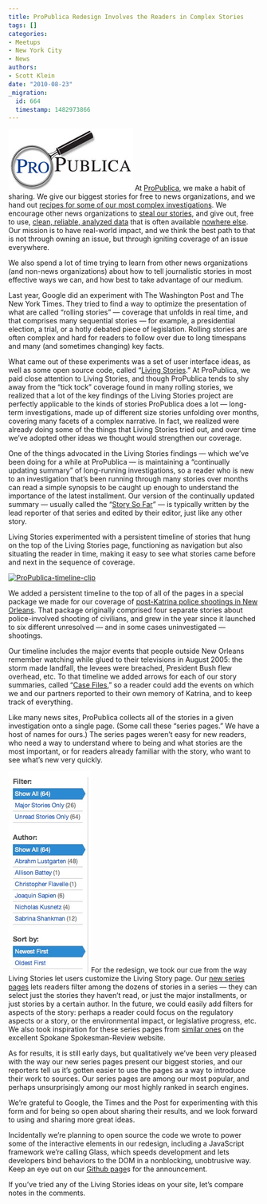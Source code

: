 ```yaml
---
title: ProPublica Redesign Involves the Readers in Complex Stories
tags: []
categories:
- Meetups
- New York City
- News
authors:
- Scott Klein
date: "2010-08-23"
_migration:
  id: 664
  timestamp: 1482973866
---
```


[![ProPublica logo][1]][2] At [ProPublica][3], we make a habit of sharing. We give our biggest stories for free to news organizations, and we hand out [recipes for some of our most complex investigations][4]. We encourage other news organizations to [steal our stories][5], and give out, free to use, [clean, reliable, analyzed data][6] that is often available [nowhere else][7]. Our mission is to have real-world impact, and we think the best path to that is not through owning an issue, but through igniting coverage of an issue everywhere. 

We also spend a lot of time trying to learn from other news organizations (and non-news organizations) about how to tell journalistic stories in most effective ways we can, and how best to take advantage of our medium.

Last year, Google did an experiment with The Washington Post and The New York Times. They tried to find a way to optimize the presentation of what are called “rolling stories” &mdash; coverage that unfolds in real time, and that comprises many sequential stories &mdash; for example, a presidential election, a trial, or a hotly debated piece of legislation. Rolling stories are often complex and hard for readers to follow over due to long timespans and many (and sometimes changing) key facts.

What came out of these experiments was a set of user interface ideas, as well as some open source code, called “[Living Stories][8].” At ProPublica, we paid close attention to Living Stories, and though ProPublica tends to shy away from the “tick tock” coverage found in many rolling stories, we realized that a lot of the key findings of the Living Stories project are perfectly applicable to the kinds of stories ProPublica does a lot &mdash; long-term investigations, made up of different size stories unfolding over months, covering many facets of a complex narrative. In fact, we realized were already doing some of the things that Living Stories tried out, and over time we’ve adopted other ideas we thought would strengthen our coverage.

One of the things advocated in the Living Stories findings &mdash; which we’ve been doing for a while at ProPublica &mdash; is maintaining a “continually updating summary” of long-running investigations, so a reader who is new to an investigation that’s been running through many stories over months can read a simple synopsis to be caught up enough to understand the importance of the latest installment. Our version of the continually updated summary &mdash; usually called the “[Story So Far][9]” &mdash; is typically written by the lead reporter of that series and edited by their editor, just like any other story. 

Living Stories experimented with a persistent timeline of stories that hung on the top of the Living Stories page, functioning as navigation but also situating the reader in time, making it easy to see what stories came before and next in the sequence of coverage.

[![][10]][11]

We added a persistent timeline to the top of all of the pages in a special package we made for our coverage of [post-Katrina police shootings in New Orleans][12]. That package originally comprised four separate stories about police-involved shooting of civilians, and grew in the year since it launched to six different unresolved &mdash; and in some cases uninvestigated &mdash; shootings. 

Our timeline includes the major events that people outside New Orleans remember watching while glued to their televisions in August 2005: the storm made landfall, the levees were breached, President Bush flew overhead, etc. To that timeline we added arrows for each of our story summaries, called “[Case Files][13],” so a reader could add the events on which we and our partners reported to their own memory of Katrina, and to keep track of everything.

Like many news sites, ProPublica collects all of the stories in a given investigation onto a single page. (Some call these “series pages.” We have a host of names for ours.) The series pages weren&#8217;t easy for new readers, who need a way to understand where to being and what stories are the most important, or for readers already familiar with the story, who want to see what’s new very quickly.

[![ProPublica series page filters][14]][15]For the redesign, we took our cue from the way Living Stories let users customize the Living Story page. Our [new series pages][15] lets readers filter among the dozens of stories in a series &mdash; they can select just the stories they haven’t read, or just the major installments, or just stories by a certain author. In the future, we could easily add filters for aspects of the story: perhaps a reader could focus on the regulatory aspects or a story, or the environmental impact, or legislative progress, etc. We also took inspiration for these series pages from [similar ones][16] on the excellent Spokane Spokesman-Review website.

As for results, it is still early days, but qualitatively we’ve been very pleased with the way our new series pages present our biggest stories, and our reporters tell us it’s gotten easier to use the pages as a way to introduce their work to sources. Our series pages are among our most popular, and perhaps unsurprisingly among our most highly ranked in search engines.

We’re grateful to Google, the Times and the Post for experimenting with this form and for being so open about sharing their results, and we look forward to using and sharing more great ideas.

Incidentally we’re planning to open source the code we wrote to power some of the interactive elements in our redesign, including a JavaScript framework we’re calling Glass, which speeds development and lets developers bind behaviors to the DOM in a nonblocking, unobtrusive way. Keep an eye out on our [Github page][17]s for the announcement.

If you’ve tried any of the Living Stories ideas on your site, let’s compare notes in the comments.

 [1]: /content-images/blog/2010/08/ProPublica-logo.jpg "ProPublica-logo"
 [2]: /content-images/blog/2010/08/ProPublica-logo.jpg
 [3]: http://propublica.org
 [4]: http://www.propublica.org/article/reporting-recipe-how-you-can-investigate-your-states-oversight-of-its-nurse
 [5]: http://www.propublica.org/about/steal-our-stories
 [6]: http://projects.propublica.org/recovery
 [7]: http://bailout.propublica.org/loan_mods/list
 [8]: http://livingstories.googlelabs.com/
 [9]: http://www.propublica.org/article/gas-drilling-the-story-so-far
 [10]: /content-images/blog/2010/08/ProPublica-timeline-clip1.jpg "ProPublica-timeline-clip"
 [11]: http://propublica.org/nola
 [12]: http://www.propublica.org/nola/
 [13]: http://www.propublica.org/nola/case/topic/case-one
 [14]: /content-images/blog/2010/08/ProPublica-series-page-filter.jpg "ProPublica-series-page-filter"
 [15]: http://www.propublica.org/series/buried-secrets-gas-drillings-environmental-threat
 [16]: http://www.spokesman.com/topics/morning-star-boys-ranch/
 [17]: http://github.com/propublica